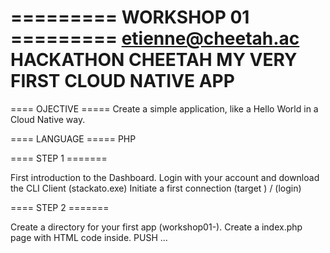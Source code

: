 ========= WORKSHOP 01 =========
etienne@cheetah.ac
HACKATHON CHEETAH
MY VERY FIRST CLOUD NATIVE APP
===============================

==== OJECTIVE =====
Create a simple application, like a Hello World in
a Cloud Native way.

==== LANGUAGE =====
PHP

==== STEP 1 =======

First introduction to the Dashboard.
Login with your account and download the CLI Client (stackato.exe)
Initiate a first connection (target <PaaS URL>) / (login)

==== STEP 2 =======

Create a directory for your first app (workshop01-<TEAM NAME>).
Create a index.php page with HTML code inside.
PUSH …